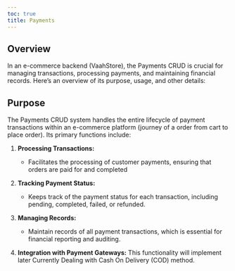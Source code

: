 ```yaml
---
toc: true
title: Payments
---
```


## Overview
In an e-commerce backend (VaahStore), the Payments CRUD  is crucial for managing transactions, processing payments, and maintaining financial records. Here’s an overview of its purpose, usage, and other details:

## Purpose
The Payments CRUD system handles the entire lifecycle of payment transactions within an e-commerce platform (journey of a order from cart to place order). Its primary functions include:

1. **Processing Transactions:**
    - Facilitates the processing of customer payments, ensuring that orders are paid for and completed
    
2. **Tracking Payment Status:**
    - Keeps track of the payment status for each transaction, including pending, completed, failed, or refunded.
3. **Managing Records:**
    - Maintain records of all payment transactions, which is essential for financial reporting and auditing.
4. **Integration with Payment Gateways:** This functionality will implement later Currently Dealing with Cash On Delivery (COD) method.
